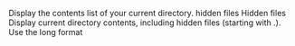 Display the contents list of your current directory.
hidden files
Hidden files
Display current directory contents, including hidden files (starting with .). Use the long format

